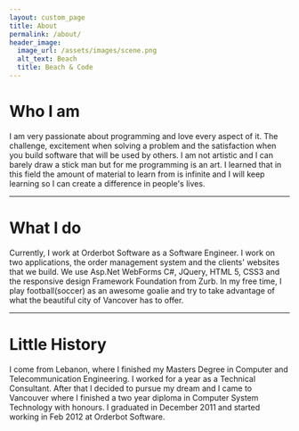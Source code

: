 ```yaml
---
layout: custom_page
title: About
permalink: /about/
header_image:
  image_url: /assets/images/scene.png
  alt_text: Beach
  title: Beach & Code
---
```


# Who I am
I am very passionate about programming and love every aspect of it. The challenge, excitement when solving a problem and the satisfaction when you build software that will be used by others. I am not artistic and I can barely draw a stick man but for me programming is an art. I learned that in this field the amount of material to learn from is infinite and I will keep learning so I can create a difference in people's lives.
- - -

# What I do
Currently, I work at Orderbot Software as a Software Engineer. I work on two applications, the order management system and the clients' websites that we build. We use Asp.Net WebForms C#, JQuery, HTML 5, CSS3 and the responsive design Framework Foundation from Zurb.
In my free time, I play football(soccer) as an awesome goalie and try to take advantage of what the beautiful city of Vancover has to offer.
- - -

# Little History
I come from Lebanon, where I finished my Masters Degree in Computer and Telecommunication Engineering. I worked for a year as a Technical Consultant. After that I decided to pursue my dream and I came to Vancouver where I finished a two year diploma in Computer System Technology with honours. I graduated in December 2011 and started working in Feb 2012 at Orderbot Software.
